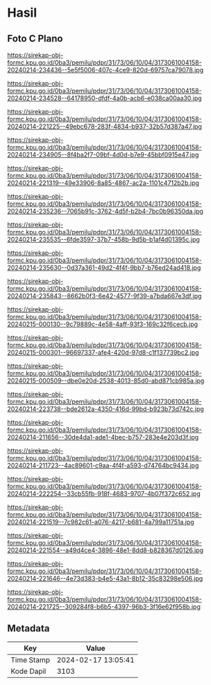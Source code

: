 # Hasil

## Foto C Plano

https://sirekap-obj-formc.kpu.go.id/0ba3/pemilu/pdpr/31/73/06/10/04/3173061004158-20240214-234436--5e5f5006-407c-4ce9-820d-69757ca79078.jpg

https://sirekap-obj-formc.kpu.go.id/0ba3/pemilu/pdpr/31/73/06/10/04/3173061004158-20240214-234528--64178950-dfdf-4a0b-acb6-e038ca00aa30.jpg

https://sirekap-obj-formc.kpu.go.id/0ba3/pemilu/pdpr/31/73/06/10/04/3173061004158-20240214-221225--49ebc678-283f-4834-b937-32b57d387a47.jpg

https://sirekap-obj-formc.kpu.go.id/0ba3/pemilu/pdpr/31/73/06/10/04/3173061004158-20240214-234905--8f4ba2f7-09bf-4d0d-b7e9-45bbf0915e47.jpg

https://sirekap-obj-formc.kpu.go.id/0ba3/pemilu/pdpr/31/73/06/10/04/3173061004158-20240214-221319--49e33906-8a85-4867-ac2a-1101c4712b2b.jpg

https://sirekap-obj-formc.kpu.go.id/0ba3/pemilu/pdpr/31/73/06/10/04/3173061004158-20240214-235236--7065b91c-3762-4d5f-b2b4-7bc0b96350da.jpg

https://sirekap-obj-formc.kpu.go.id/0ba3/pemilu/pdpr/31/73/06/10/04/3173061004158-20240214-235535--6fde3597-37b7-458b-9d5b-b1af4d01395c.jpg

https://sirekap-obj-formc.kpu.go.id/0ba3/pemilu/pdpr/31/73/06/10/04/3173061004158-20240214-235630--0d37a361-49d2-4f4f-9bb7-b76ed24ad418.jpg

https://sirekap-obj-formc.kpu.go.id/0ba3/pemilu/pdpr/31/73/06/10/04/3173061004158-20240214-235843--8662b0f3-6e42-4577-9f39-a7bda667e3df.jpg

https://sirekap-obj-formc.kpu.go.id/0ba3/pemilu/pdpr/31/73/06/10/04/3173061004158-20240215-000130--9c79889c-4e58-4aff-93f3-169c32f6cecb.jpg

https://sirekap-obj-formc.kpu.go.id/0ba3/pemilu/pdpr/31/73/06/10/04/3173061004158-20240215-000301--96697337-afe4-420d-97d8-c1f137739bc2.jpg

https://sirekap-obj-formc.kpu.go.id/0ba3/pemilu/pdpr/31/73/06/10/04/3173061004158-20240215-000509--dbe0e20d-2538-4013-85d0-abd871cb985a.jpg

https://sirekap-obj-formc.kpu.go.id/0ba3/pemilu/pdpr/31/73/06/10/04/3173061004158-20240214-223738--bde2612a-4350-416d-99bd-b923b73d742c.jpg

https://sirekap-obj-formc.kpu.go.id/0ba3/pemilu/pdpr/31/73/06/10/04/3173061004158-20240214-211656--30de4da1-ade1-4bec-b757-283e4e203d3f.jpg

https://sirekap-obj-formc.kpu.go.id/0ba3/pemilu/pdpr/31/73/06/10/04/3173061004158-20240214-211723--4ac89601-c9aa-4f4f-a593-d74764bc9434.jpg

https://sirekap-obj-formc.kpu.go.id/0ba3/pemilu/pdpr/31/73/06/10/04/3173061004158-20240214-222254--33cb55fb-918f-4683-9707-4b07f372c652.jpg

https://sirekap-obj-formc.kpu.go.id/0ba3/pemilu/pdpr/31/73/06/10/04/3173061004158-20240214-221519--7c982c61-a076-4217-b681-4a799a11751a.jpg

https://sirekap-obj-formc.kpu.go.id/0ba3/pemilu/pdpr/31/73/06/10/04/3173061004158-20240214-221554--a49d4ce4-3896-48e1-8dd8-b828367d0126.jpg

https://sirekap-obj-formc.kpu.go.id/0ba3/pemilu/pdpr/31/73/06/10/04/3173061004158-20240214-221646--4e73d383-b4e5-43a1-8b12-35c83298e506.jpg

https://sirekap-obj-formc.kpu.go.id/0ba3/pemilu/pdpr/31/73/06/10/04/3173061004158-20240214-221725--309284f8-b6b5-4397-96b3-3f16e62f958b.jpg


## Metadata

| Key        | Value               |
| ---------- | ------------------- |
| Time Stamp | 2024-02-17 13:05:41 |
| Kode Dapil | 3103                |



